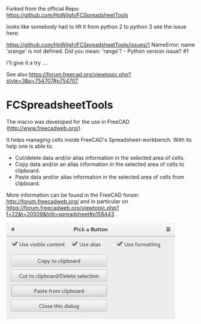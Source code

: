 Forked from the official Repo:
https://github.com/HoWilgh/FCSpreadsheetTools

looks like somebody had to lift it from python 2 to python 3 see the issue here:

https://github.com/HoWilgh/FCSpreadsheetTools/issues/1
NameError: name 'xrange' is not defined. Did you mean: 'range'? - Python version issue? #1 

I'll give it a try ....

See also
https://forum.freecad.org/viewtopic.php?style=3&p=754707#p754707


# FCSpreadsheetTools
The macro was developed for the use in FreeCAD (http://www.freecadweb.org/).

It helps managing cells inside FreeCAD's Spreadsheet-workbench. With its help one is able to:
*  Cut/delete data and/or alias information in the selected area of cells.
*  Copy data and/or an alias information in the selected area of cells to clipboard.
*  Paste data and/or alias information in the selected area of cells from clipboard.

More information can be found in the FreeCAD forum: http://forum.freecadweb.org/ and in particular on https://forum.freecadweb.org/viewtopic.php?f=22&t=20508&hilit=spreadsheet#p158443 .

![Screenshot of the ui](https://github.com/HoWilgh/FCSpreadsheetTools/blob/master/Screenshot%20from%202017-09-02%2020-01-49.png)

